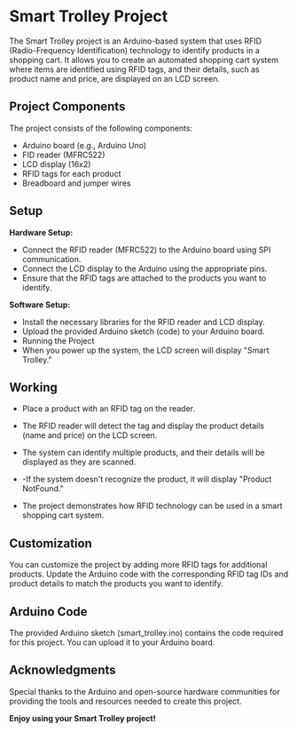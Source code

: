 # Smart Trolley Project
The Smart Trolley project is an Arduino-based system that uses RFID (Radio-Frequency Identification) technology to identify products in a shopping cart. It allows you to create an automated shopping cart system where items are identified using RFID tags, and their details, such as product name and price, are displayed on an LCD screen.

## Project Components
The project consists of the following components:

- Arduino board (e.g., Arduino Uno)
- FID reader (MFRC522)
- LCD display (16x2)
- RFID tags for each product
- Breadboard and jumper wires


## Setup
**Hardware Setup:**

- Connect the RFID reader (MFRC522) to the Arduino board using SPI communication.
- Connect the LCD display to the Arduino using the appropriate pins.
- Ensure that the RFID tags are attached to the products you want to identify.

**Software Setup:**

- Install the necessary libraries for the RFID reader and LCD display.
- Upload the provided Arduino sketch (code) to your Arduino board.
- Running the Project
- When you power up the system, the LCD screen will display "Smart Trolley."


## Working
- Place a product with an RFID tag on the reader.

- The RFID reader will detect the tag and display the product details (name and price) on the LCD screen.

- The system can identify multiple products, and their details will be displayed as they are scanned.

- -If the system doesn't recognize the product, it will display "Product NotFound."

- The project demonstrates how RFID technology can be used in a smart shopping cart system.

## Customization
You can customize the project by adding more RFID tags for additional products. Update the Arduino code with the corresponding RFID tag IDs and product details to match the products you want to identify.

## Arduino Code
The provided Arduino sketch (smart_trolley.ino) contains the code required for this project. You can upload it to your Arduino board.


## Acknowledgments
Special thanks to the Arduino and open-source hardware communities for providing the tools and resources needed to create this project.

**Enjoy using your Smart Trolley project!**
